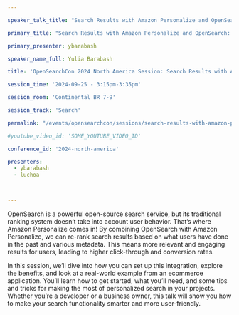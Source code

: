 ```yaml
---

speaker_talk_title: "Search Results with Amazon Personalize and OpenSearch: Making Searches Smarter"

primary_title: "Search Results with Amazon Personalize and OpenSearch: Making Searches Smarter"

primary_presenter: ybarabash

speaker_name_full: Yulia Barabash

title: 'OpenSearchCon 2024 North America Session: Search Results with Amazon Personalize and OpenSearch: Making Searches Smarter'

session_time: '2024-09-25 - 3:15pm-3:35pm' 

session_room: 'Continental BR 7-9' 

session_track: 'Search' 

permalink: "/events/opensearchcon/sessions/search-results-with-amazon-personalize-and-opensearch-making-searches-smarter.html"

#youtube_video_id: 'SOME_YOUTUBE_VIDEO_ID' 

conference_id: '2024-north-america' 

presenters: 
  - ybarabash 
  - luchoa 



---
```

OpenSearch is a powerful open-source search service, but its traditional ranking system doesn’t take into account user behavior. That’s where Amazon Personalize comes in! By combining OpenSearch with Amazon Personalize, we can re-rank search results based on what users have done in the past and various metadata. This means more relevant and engaging results for users, leading to higher click-through and conversion rates.

In this session, we’ll dive into how you can set up this integration, explore the benefits, and look at a real-world example from an ecommerce application. You’ll learn how to get started, what you’ll need, and some tips and tricks for making the most of personalized search in your projects. Whether you’re a developer or a business owner, this talk will show you how to make your search functionality smarter and more user-friendly.

